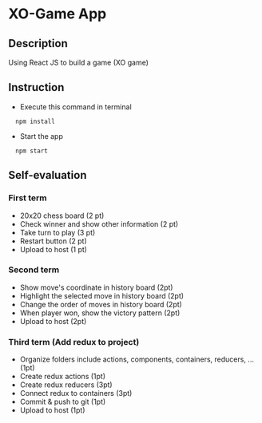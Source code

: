# XO-Game App
## Description
Using React JS to build a game (XO game)
## Instruction
* Execute this command in terminal
```
  npm install
```
* Start the app
```
  npm start
```
## Self-evaluation
### First term
* 20x20 chess board (2 pt)
* Check winner and show other information (2 pt)
* Take turn to play (3 pt)
* Restart button (2 pt)
* Upload to host (1 pt)
### Second term
* Show move's coordinate in history board (2pt)
* Highlight the selected move in history board (2pt)
* Change the order of moves in history board (2pt)
* When player won, show the victory pattern (2pt)
* Upload to host (2pt)
### Third term (Add redux to project)
* Organize folders include actions, components, containers, reducers, ... (1pt)
* Create redux actions (1pt)
* Create redux reducers (3pt)
* Connect redux to containers (3pt)
* Commit & push to git (1pt)
* Upload to host (1pt)
